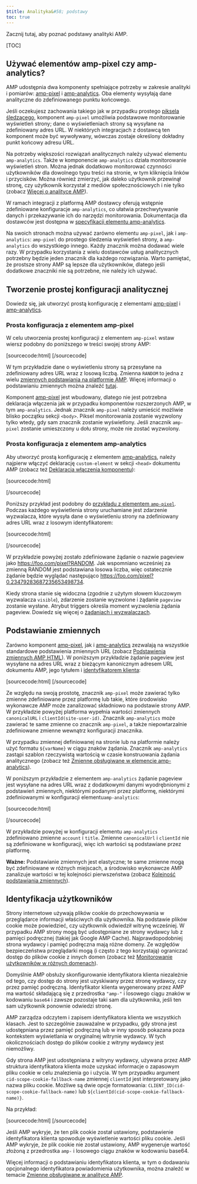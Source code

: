 ```yaml
---
$title: Analityka&#58; podstawy
toc: true
---
```


Zacznij tutaj, aby poznać podstawy analityki AMP.

[TOC]

## Używać elementów amp-pixel czy amp-analytics?

AMP udostępnia dwa komponenty spełniające potrzeby w zakresie analityki i pomiarów:
[amp-pixel](/docs/reference/amp-pixel.html) i
[amp-analytics](/docs/reference/extended/amp-analytics.html).
Oba elementy wysyłają dane analityczne do zdefiniowanego punktu końcowego.

Jeśli oczekujesz zachowania takiego jak w przypadku prostego
[piksela śledzącego](https://en.wikipedia.org/wiki/Web_beacon#Implementation),
 komponent `amp-pixel` umożliwia podstawowe monitorowanie wyświetleń strony;
dane o wyświetleniach strony są wysyłane na zdefiniowany adres URL.
W niektórych integracjach z dostawcą ten komponent może być wywoływany,
wówczas zostaje określony dokładny punkt końcowy adresu URL.

Na potrzeby większości rozwiązań analitycznych należy używać elementu `amp-analytics`.
Także w komponencie `amp-analytics` działa monitorowanie wyświetleń stron.
Można jednak dodatkowo monitorować czynności użytkowników dla dowolnego typu treści na stronie,
w tym kliknięcia linków i przycisków.
Można również zmierzyć, jak daleko użytkownik przewinął stronę,
czy użytkownik korzystał z mediów społecznościowych i nie tylko
(zobacz
[Więcej o analityce AMP](/docs/guides/analytics/deep_dive_analytics.html)).

W ramach integracji z platformą AMP
dostawcy oferują wstępnie zdefiniowane konfiguracje `amp-analytics`,
co ułatwia przechwytywanie danych i przekazywanie ich do narzędzi monitorowania.
Dokumentacja dla dostawców jest dostępna w
[specyfikacji elementu amp-analytics](/docs/reference/extended/amp-analytics.html).

Na swoich stronach można używać zarówno elementu `amp-pixel`, jak i `amp-analytics`:
`amp-pixel` do prostego śledzenia wyświetleń strony,
a `amp-analytics` do wszystkiego innego.
Każdy znacznik można dodawać wiele razy.
W przypadku korzystania z wielu dostawców usług analitycznych
potrzebny będzie jeden znacznik dla każdego rozwiązania.
Warto pamiętać, że prostsze strony AMP są lepsze dla użytkowników,
dlatego jeśli dodatkowe znaczniki nie są potrzebne, nie należy ich używać.

## Tworzenie prostej konfiguracji analitycznej

Dowiedz się, jak utworzyć prostą konfigurację z elementami
[amp-pixel](/docs/reference/amp-pixel.html) i
[amp-analytics](/docs/reference/extended/amp-analytics.html).

### Prosta konfiguracja z elementem amp-pixel

W celu utworzenia prostej konfiguracji z elementem `amp-pixel`
wstaw wiersz podobny do poniższego w treści swojej strony AMP:

[sourcecode:html]
<amp-pixel src="https://foo.com/pixel?RANDOM"></amp-pixel>
[/sourcecode]

W tym przykładzie
dane o wyświetleniu strony są przesyłane na zdefiniowany adres URL wraz z losową liczbą.
Zmienna `RANDOM` to jedna z wielu
[zmiennych podstawiania na platformie AMP](https://github.com/ampproject/amphtml/blob/master/spec/amp-var-substitutions.md).
Więcej informacji o podstawianiu zmiennych można znaleźć
[tutaj](/docs/guides/analytics/analytics_basics.html#variable-substitution).

Komponent [amp-pixel](/docs/reference/amp-pixel.html)
jest wbudowany,
dlatego nie jest potrzebna deklaracja włączenia jak w przypadku
komponentów rozszerzonych AMP, w tym `amp-analytics`.
Jednak znacznik `amp-pixel` należy umieścić możliwie blisko
początku sekcji `<body>`.
Piksel monitorowania zostanie wyzwolony tylko wtedy, gdy sam znacznik zostanie wyświetlony.
Jeśli znacznik `amp-pixel` zostanie umieszczony u dołu strony,
może nie zostać wyzwolony.

### Prosta konfiguracja z elementem amp-analytics

Aby utworzyć prostą konfigurację z elementem
[amp-analytics](/docs/reference/extended/amp-analytics.html),
należy najpierw włączyć deklarację `custom-element`
w sekcji `<head>` dokumentu AMP (zobacz też
[Deklaracja włączenia komponentu](/docs/reference/extended.html#component-inclusion-declaration)):

[sourcecode:html]
<script async custom-element="amp-analytics" src="https://cdn.ampproject.org/v0/amp-analytics-0.1.js"></script>
[/sourcecode]

Poniższy przykład jest podobny do [przykładu z elementem `amp-pixel`](/docs/guides/analytics/analytics_basics.html#simple-amp-pixel-configuration).
Podczas każdego wyświetlenia strony
uruchamiane jest zdarzenie wyzwalacza, które
wysyła dane o wyświetleniu strony na zdefiniowany adres URL wraz z losowym identyfikatorem:

[sourcecode:html]
<amp-analytics>
<script type="application/json">
{
  "requests": {
    "pageview": "https://foo.com/pixel?RANDOM",
  },
  "triggers": {
    "trackPageview": {
      "on": "visible",
      "request": "pageview"
    }
  }
}
</script>
</amp-analytics>
[/sourcecode]

W przykładzie powyżej zostało zdefiniowane żądanie o nazwie pageview jako https://foo.com/pixel?RANDOM. Jak wspomniano wcześniej za zmienną RANDOM jest podstawiana losowa liczba, więc ostatecznie żądanie będzie wyglądać następująco https://foo.com/pixel?0.23479283687235653498734.

Kiedy strona stanie się widoczna
(zgodnie z użytym słowem kluczowym wyzwalacza `visible`),
zdarzenie zostanie wyzwolone i żądanie `pageview` zostanie wysłane.
Atrybut triggers określa moment wyzwolenia żądania pageview.
Dowiedz się więcej o [żądaniach i wyzwalaczach](/docs/guides/analytics/deep_dive_analytics.html#requests-triggers--transports).

## Podstawianie zmiennych

Zarówno komponent [amp-pixel](/docs/reference/amp-pixel.html), jak i
[amp-analytics](/docs/reference/extended/amp-analytics.html)
zezwalają na wszystkie standardowe podstawienia zmiennych URL (zobacz
[Podstawienia zmiennych AMP HTML](https://github.com/ampproject/amphtml/blob/master/spec/amp-var-substitutions.md)).
W poniższym przykładzie
żądanie pageview jest wysyłane na adres URL
wraz z bieżącym kanonicznym adresem URL dokumentu AMP, jego tytułem i
[identyfikatorem klienta](/docs/guides/analytics/analytics_basics.html#user-identification):

[sourcecode:html]
<amp-pixel src="https://example.com/analytics?url=${canonicalUrl}&title=${title}&clientId=${clientId(site-user-id)}"></amp-pixel>
[/sourcecode]

Ze względu na swoją prostotę,
znacznik `amp-pixel` może zawierać tylko zmienne zdefiniowane przez platformę
lub takie, które środowisko wykonawcze AMP może zanalizować składniowo na podstawie strony AMP.
W przykładzie powyżej
platforma wypełnia wartości zmiennych
`canonicalURL` i `clientId(site-user-id)`.
Znacznik `amp-analytics` może zawierać te same zmienne co znacznik `amp-pixel`,
a także niepowtarzalnie zdefiniowane zmienne wewnątrz konfiguracji znacznika.

W przypadku zmiennej definiowanej na stronie lub na platformie
należy użyć formatu `${varName}` w ciągu znaków żądania.
Znacznik `amp-analytics` zastąpi szablon rzeczywistą wartością
w czasie konstruowania żądania analitycznego (zobacz też
[Zmienne obsługiwane w elemencie amp-analytics](https://github.com/ampproject/amphtml/blob/master/extensions/amp-analytics/analytics-vars.md)).

W poniższym przykładzie z elementem `amp-analytics`
żądanie pageview jest wysyłane na adres URL
wraz z dodatkowymi danymi wyodrębnionymi z podstawień zmiennych,
niektórymi podanymi przez platformę,
niektórymi zdefiniowanymi
w konfiguracji elementu`amp-analytics`:

[sourcecode:html]
<amp-analytics>
<script type="application/json">
{
  "requests": {
    "pageview":"https://example.com/analytics?url=${canonicalUrl}&title=${title}&acct=${account}&clientId=${clientId(site-user-id)}",
  },
  "vars": {
    "account": "ABC123",
  },
  "triggers": {
    "someEvent": {
      "on": "visible",
      "request": "pageview",
      "vars": {
        "title": "My homepage",
      }
    }
  }
}
</script>
</amp-analytics>
[/sourcecode]

W przykładzie powyżej
w konfiguracji elementu `amp-analytics` zdefiniowano
zmienne `account` i `title`.
Zmienne `canonicalUrl` i `clientId` nie są zdefiniowane w konfiguracji,
więc ich wartości są podstawiane przez platformę.

**Ważne:** Podstawianie zmiennych jest elastyczne;
te same zmienne mogą być zdefiniowane w różnych miejscach,
a środowisko wykonawcze AMP zanalizuje wartości w tej kolejności pierwszeństwa
(zobacz [Kolejność podstawiania zmiennych](/docs/guides/analytics/deep_dive_analytics.html#variable-substitution-ordering)).

## Identyfikacja użytkowników

Strony internetowe używają plików cookie do przechowywania w przeglądarce informacji właściwych dla użytkownika.
Na podstawie plików cookie może powiedzieć, czy użytkownik odwiedził witrynę wcześniej.
W przypadku AMP
strony mogą być udostępniane ze strony wydawcy lub z pamięci podręcznej
(takiej jak Google AMP Cache).
Najprawdopodobniej strona wydawcy i pamięć podręczna mają różne domeny.
Ze względów bezpieczeństwa
przeglądarki mogą (i często z tego korzystają) ograniczać dostęp do plików cookie z innych domen
(zobacz też
[Monitorowanie użytkowników w różnych domenach](https://github.com/ampproject/amphtml/blob/master/extensions/amp-analytics/cross-origin-tracking.md)).

Domyślnie
AMP obsłuży skonfigurowanie identyfikatora klienta niezależnie od tego, czy dostęp do strony jest uzyskiwany przez stronę wydawcy, czy przez pamięć podręczną.
Identyfikator klienta wygenerowany przez AMP ma wartość składającą się z przedrostka `"amp-"`
i losowego ciągu znaków w kodowaniu `base64` i zawsze pozostaje taki sam
dla użytkownika, jeśli ten sam użytkownik ponownie odwiedzi stronę.

AMP zarządza odczytem i zapisem identyfikatora klienta we wszystkich klasach.
Jest to szczególnie zauważalne w przypadku, gdy strona jest udostępniana
przez pamięć podręczną lub w inny sposób pokazana poza kontekstem wyświetlania
w oryginalnej witrynie wydawcy.
W tych okolicznościach dostęp do plików cookie z witryny wydawcy jest niemożliwy.

Gdy strona AMP jest udostępniana z witryny wydawcy,
używana przez AMP struktura identyfikatora klienta może uzyskać informacje o zapasowym pliku cookie
w celu znalezienia go i użycia.
W tym przypadku
argument `cid-scope-cookie-fallback-name` zmiennej `clientId`
jest interpretowany jako nazwa pliku cookie.
Możliwe są dwie opcje formatowania:
`CLIENT_ID(cid-scope-cookie-fallback-name)` lub
`${clientId(cid-scope-cookie-fallback-name)}`.

Na przykład:

[sourcecode:html]
<amp-pixel src="https://foo.com/pixel?cid=CLIENT_ID(site-user-id-cookie-fallback-name)"></amp-pixel>
[/sourcecode]

Jeśli AMP wykryje, że ten plik cookie został ustawiony,
podstawienie identyfikatora klienta spowoduje wyświetlenie wartości pliku cookie.
Jeśli AMP wykryje, że plik cookie nie został ustawiony,
AMP wygeneruje wartość złożoną z przedrostka `amp-`
i losowego ciągu znaków w kodowaniu base64.

Więcej informacji o podstawianiu identyfikatora klienta,
w tym o dodawaniu opcjonalnego identyfikatora powiadomienia użytkownika, można znaleźć w temacie
[Zmienne obsługiwane w analityce AMP](https://github.com/ampproject/amphtml/blob/master/extensions/amp-analytics/analytics-vars.md).

